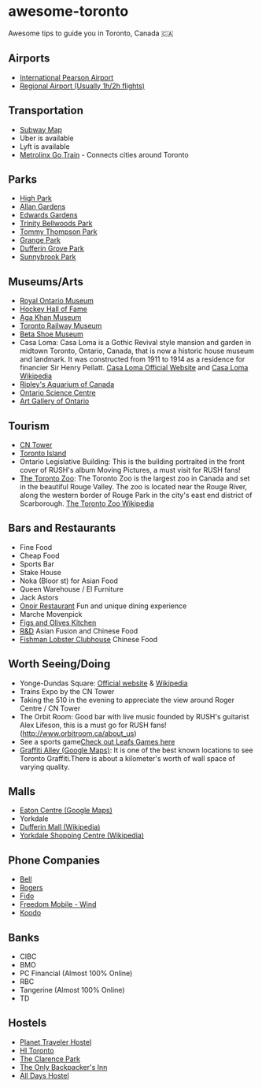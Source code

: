 ﻿# awesome-toronto
Awesome tips to guide you in Toronto, Canada 🇨🇦

## Airports
- [International Pearson Airport](https://www.torontopearson.com/)
- [Regional Airport (Usually 1h/2h flights)](https://www.portstoronto.com/)

## Transportation
- [Subway Map](http://www.ttc.ca/Subway/interactive_map/interactive_map.jsp#)
- Uber is available
- Lyft is available
- [Metrolinx Go Train](http://www.metrolinx.com/en/) - Connects cities around Toronto

## Parks
- [High Park](http://www.highparktoronto.com/)
- [Allan Gardens](https://www.toronto.ca/data/parks/prd/facilities/complex/41/index.html)
- [Edwards Gardens](https://torontobotanicalgarden.ca/get-gardening/public-gardens/edwards-gardens/)
- [Trinity Bellwoods Park](http://www.trinitybellwoods.ca/)
- [Tommy Thompson Park](https://tommythompsonpark.ca/)
- [Grange Park](http://grangeparktoronto.ca/grange-park-today/)
- [Dufferin Grove Park](https://www.toronto.ca/explore-enjoy/parks-gardens-beaches/)
- [Sunnybrook Park](https://www.toronto.ca/data/parks/prd/facilities/complex/28/index.html)

## Museums/Arts
- [Royal Ontario Museum](http://www.rom.on.ca/)
- [Hockey Hall of Fame](https://www.hhof.com/)
- [Aga Khan Museum](https://www.agakhanmuseum.org/)
- [Toronto Railway Museum](http://www.torontorailwaymuseum.ca/trm2018/)
- [Beta Shoe Museum](http://www.batashoemuseum.ca)
- Casa Loma: Casa Loma is a Gothic Revival style mansion and garden in midtown Toronto, Ontario, Canada, that is now a historic house museum and landmark. It was constructed from 1911 to 1914 as a residence for financier Sir Henry Pellatt.
[Casa Loma Official Website](http://casaloma.ca/) and [Casa Loma Wikipedia](https://en.wikipedia.org/wiki/Casa_Loma)
- [Ripley's Aquarium of Canada](https://www.ripleyaquariums.com/canada/)
- [Ontario Science Centre](https://www.ontariosciencecentre.ca/)
- [Art Gallery of Ontario](https://ago.ca/)

## Tourism
- [CN Tower](http://www.cntower.ca/)
- [Toronto Island](http://www.torontoisland.com/)
- Ontario Legislative Building: This is the building portraited in the front cover of RUSH's album Moving Pictures, a must visit for RUSH fans!
- [The Toronto Zoo](http://www.torontozoo.com/): The Toronto Zoo is the largest zoo in Canada and set in the beautiful Rouge Valley. The zoo is located near the Rouge River, along the western border of Rouge Park in the city's east end district of Scarborough.
[The Toronto Zoo Wikipedia](https://en.wikipedia.org/wiki/Toronto_Zoo)

## Bars and Restaurants
- Fine Food
- Cheap Food
- Sports Bar
- Stake House
- Noka (Bloor st) for Asian Food
- Queen Warehouse / El Furniture
- Jack Astors
- [Onoir Restaurant](http://www.onoirtoronto.com/) Fun and unique dining experience
- Marche Movenpick
- [Figs and Olives Kitchen](http://figsnolives.ca/)
- [R&D](https://www.rdspadina.com/) Asian Fusion and Chinese Food
- [Fishman Lobster Clubhouse](https://flctoronto.com/) Chinese Food

## Worth Seeing/Doing
- Yonge-Dundas Square: [Official website](http://www.ydsquare.ca/) & [Wikipedia](https://en.wikipedia.org/wiki/Yonge%E2%80%93Dundas_Square)
- Trains Expo by the CN Tower
- Taking the 510 in the evening to appreciate the view around Roger Centre / CN Tower
- The Orbit Room: Good bar with live music founded by RUSH's guitarist Alex Lifeson, this is a must go for RUSH fans! (http://www.orbitroom.ca/about_us)
- See a sports game[Check out Leafs Games here](https://www.nhl.com/mapleleafs/schedule/2018-09-01/ET)
- [Graffiti Alley (Google Maps)](https://www.google.ca/maps/place/Graffiti+Alley,+Toronto,+ON,+Canad%C3%A1/@43.6477094,-79.4016842,17z/data=!4m5!3m4!1s0x882b34dc5d1879bd:0xb1e3dea697e20389!8m2!3d43.6477085!4d-79.3995188): It is one of the best known locations to see Toronto Graffiti.There is about a kilometer's worth of wall space of varying quality.

## Malls
- [Eaton Centre (Google Maps)](https://goo.gl/maps/aQNcrhaPuh42)
- Yorkdale
- [Dufferin Mall (Wikipedia)](https://en.wikipedia.org/wiki/Dufferin_Mall)
- [Yorkdale Shopping Centre (Wikipedia)](https://en.wikipedia.org/wiki/Yorkdale_Shopping_Centre)

## Phone Companies
- [Bell](https://www.bell.ca/)
- [Rogers](https://www.rogers.com/consumer/home)
- [Fido](http://www.fido.ca/)
- [Freedom Mobile - Wind](https://www.freedommobile.ca/)
- [Koodo](https://www.koodomobile.com/)

## Banks
- CIBC
- BMO
- PC Financial (Almost 100% Online)
- RBC
- Tangerine (Almost 100% Online)
- TD

## Hostels
- [Planet Traveler Hostel](https://theplanettraveler.com/)
- [HI Toronto](https://hihostels.ca/en/destinations/ontario/hi-toronto)
- [The Clarence Park](http://www.theclarencepark.com/)
- [The Only Backpacker's Inn](https://the-only-backpackers-inn.com/en-us)
- [All Days Hostel](http://www.alldayshostel.com/)
